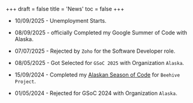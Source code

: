+++
draft = false
title = 'News'
toc = false
+++
- 10/09/2025 - Unemployment Starts.

- 08/09/2025 - officially Completed my Google Summer of Code with Alaska.

- 07/07/2025 - Rejected by `Zoho` for the Software Developer role.

- 08/05/2025 - Got Selected for `GSoC 2025` with Organization `Alaska`.

- 15/09/2024 - Completed my [Alaskan Season of Code](/posts/asoc) for `Beehive Project`.

- 01/05/2024 - Rejected for GSoC 2024 with Organization `Alaska`.